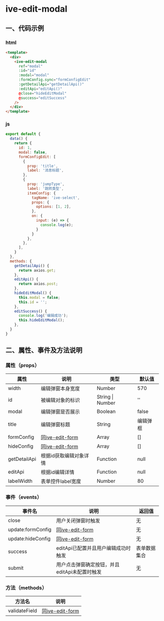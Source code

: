 # ive-edit-modal
## 一、代码示例
### html
```html
<template>
  <div>
    <ive-edit-modal
      ref="modal"
      :id="id"
      :modal="modal"
      :formConfig.sync="formConfigEdit"
      :getDetailApi="getDetailApi()"
      :editApi="editApi()"
      @close="hideEditModal"
      @success="editSuccess"
    />
  </div>
</template>
```
### js
```js
export default {
  data() {
    return {
      id: 1,
      modal: false,
      formConfigEdit: [
        {
          prop: 'title',
          label: '消息标题',
        },
        {
          prop: 'jumpType',
          label: '跳转类型',
          itemConfig: {
            tagName: 'ive-select',
            props: {
              options: [1, 2],
            },
            on: {
              input: (e) => {
                console.log(e);
              }
            }
          },
        },
      ],
    }
  },
  methods: {
    getDetailApi() {
      return axios.get;
    },
    editApi() {
      return axios.post;
    },
    hideEditModal() {
      this.modal = false;
      this.id = '';
    },
    editSuccess() {
      console.log('编辑成功');
      this.hideEditModal();
    },
  }
}
```
## 二、属性、事件及方法说明
### 属性（props）
| 属性 | 说明 | 类型 | 默认值 |
| ------ | ------ | ------ | ------ |
| width | 编辑弹窗本身宽度 | Number | 570 |
| id | 被编辑对象的标识 | String \| Number | '' |
| modal | 编辑弹窗是否展示 | Boolean | false |
| title | 编辑弹窗标题 | String | 编辑弹框 |
| formConfig | <a href="./ive-edit-form.html">同ive-edit-form</a> | Array | [] |
| hideConfig | <a href="./ive-edit-form.html">同ive-edit-form</a> | Array | [] |
| getDetailApi | 根据id获取编辑对象详情 | Function | null |
| editApi | 根据id编辑详情 | Function | null |
| labelWidth | 表单控件label宽度 | Number | 80 |
### 事件（events）
| 事件名 | 说明 | 返回值 |
| ------ | ------ | ------ |
| close | 用户关闭弹窗时触发 | 无 |
| update:formConfig | <a href="./ive-edit-form.html">同ive-edit-form</a> | 无 |
| update:hideConfig | <a href="./ive-edit-form.html">同ive-edit-form</a> | 无 |
| success | editApi已配置并且用户编辑成功时触发 | 表单数据集合 |
| submit | 用户点击弹窗确定按钮，并且editApi未配置时触发 | 无 |
### 方法（methods）
| 方法名 | 说明 |
| ------ | ------ |
| validateField | <a href="./ive-edit-form.html">同ive-edit-form</a> |
